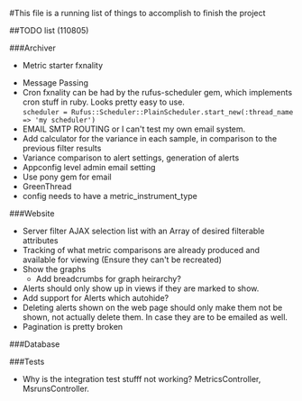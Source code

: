 #This file is a running list of things to accomplish to finish the project

##TODO list (110805)

###Archiver
-	Metric starter fxnality
*	Message Passing
* Cron fxnality can be had by the rufus-scheduler gem, which implements cron stuff in ruby.  Looks pretty easy to use.  
		`scheduler = Rufus::Scheduler::PlainScheduler.start_new(:thread_name => 'my scheduler')`
* EMAIL SMTP ROUTING or I can't test my own email system.
* Add calculator for the variance in each sample, in comparison to the previous filter results
* Variance comparison to alert settings, generation of alerts
* Appconfig level admin email setting
* Use pony gem for email
* GreenThread
* config needs to have a metric\_instrument\_type

###Website
  - Server filter AJAX selection list with an Array of desired filterable attributes
  - Tracking of what metric comparisons are already produced and available for viewing (Ensure they can't be recreated)
  - Show the graphs
    - Add breadcrumbs for graph heirarchy?
  - Alerts should only show up in views if they are marked to show.
  - Add support for Alerts which autohide?
  - Deleting alerts shown on the web page should only make them not be
    shown, not actually delete them. In case they are to be emailed as
    well.
  - Pagination is pretty broken

###Database


###Tests
* Why is the integration test stufff not working? MetricsController,
  MsrunsController.
